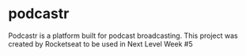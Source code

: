 # podcastr
Podcastr is a platform built for podcast broadcasting. This project was created by Rocketseat to be used in Next Level Week #5
